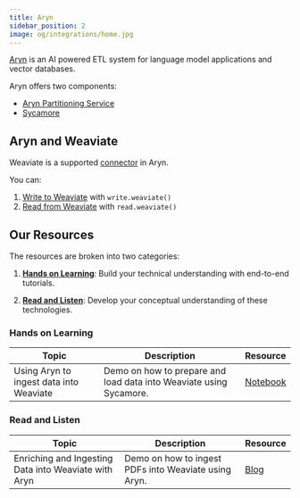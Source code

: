 ```yaml
---
title: Aryn
sidebar_position: 2
image: og/integrations/home.jpg
---
```


[Aryn](https://www.aryn.ai/) is an AI powered ETL system for language model applications and vector databases. 

Aryn offers two components:
* [Aryn Partitioning Service](https://sycamore.readthedocs.io/en/stable/aryn_cloud/accessing_the_partitioning_service.html)
* [Sycamore](https://github.com/aryn-ai/sycamore)

## Aryn and Weaviate
Weaviate is a supported [connector](https://sycamore.readthedocs.io/en/stable/sycamore/connectors/weaviate.html) in Aryn.

You can:
1. [Write to Weaviate](https://sycamore.readthedocs.io/en/stable/sycamore/connectors/weaviate.html#writing-to-weaviate) with `write.weaviate()`
2. [Read from Weaviate](https://sycamore.readthedocs.io/en/stable/sycamore/connectors/weaviate.html#reading-from-weaviate) with `read.weaviate()`

## Our Resources 
The resources are broken into two categories: 
1. [**Hands on Learning**](#hands-on-learning): Build your technical understanding with end-to-end tutorials.

2. [**Read and Listen**](#read-and-listen): Develop your conceptual understanding of these technologies.

### Hands on Learning

| Topic | Description | Resource | 
| --- | --- | --- |
| Using Aryn to ingest data into Weaviate | Demo on how to prepare and load data into Weaviate using Sycamore. | [Notebook](https://github.com/weaviate/recipes/blob/main/integrations/data-platforms/aryn/weaviate_blog_post.ipynb) |

### Read and Listen 
| Topic | Description | Resource | 
| --- | --- | --- |
| Enriching and Ingesting Data into Weaviate with Aryn | Demo on how to ingest PDFs into Weaviate using Aryn. | [Blog](https://weaviate.io/blog/sycamore-and-weaviate) |

